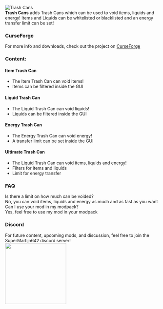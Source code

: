 ![Trash Cans](https://imgur.com/nJsqdbd.png)  
**Trash Cans** adds Trash Cans which can be used to void items, liquids and energy!
Items and Liquids can be whitelisted or blacklisted and an energy transfer limit can be set!

### CurseForge
For more info and downloads, check out the project on [CurseForge](https://www.curseforge.com/minecraft/mc-mods/trash-cans)

### Content:

#### Item Trash Can
- The Item Trash Can can void items!
- Items can be filtered inside the GUI

#### Liquid Trash Can
- The Liquid Trash Can can void liquids!
- Liquids can be filtered inside the GUI

#### Energy Trash Can
- The Energy Trash Can can void energy!
- A transfer limit can be set inside the GUI

#### Ultimate Trash Can
- The Liquid Trash Can can void items, liquids and energy!
- Filters for items and liquids
- Limit for energy transfer

### FAQ
Is there a limit on how much can be voided?  
No, you can void items, liquids and energy as much and as fast as you want  
Can I use your mod in my modpack?  
Yes, feel free to use my mod in your modpack

### Discord
For future content, upcoming mods, and discussion, feel free to join the SuperMartijn642 discord server!  
[<img width='200' src='https://snrclan.com/wp-content/uploads/2020/02/join-discord-png-13.png'>](https://discord.gg/QEbGyUYB2e)
